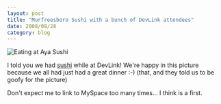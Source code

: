 ```yaml
---
layout: post
title: "Murfreesboro Sushi with a bunch of DevLink attendees"
date: 2008/08/28
category: blog
---
```


![Eating at Aya Sushi](https://s3.amazonaws.com/mohundro/blog/WindowsLiveWriter/MurfreesboroSushiwithabunchofDevLinkatte_12C4C/devlink2008-ayasushi_2.jpg)

I told you we had [sushi](http://www.myspace.com/ayasushi) while at DevLink! We're happy in this picture because we all had just had a great dinner :-) (that, and they told us to be goofy for the picture) 

Don't expect me to link to MySpace too many times... I think is a first. 


